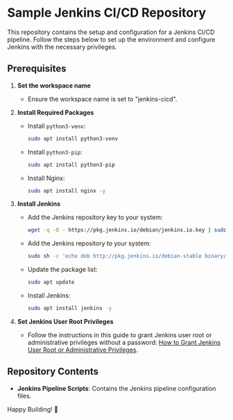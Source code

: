 # Sample Jenkins CI/CD Repository

This repository contains the setup and configuration for a Jenkins CI/CD pipeline. Follow the steps below to set up the environment and configure Jenkins with the necessary privileges.

## Prerequisites

1. **Set the workspace name**
    - Ensure the workspace name is set to "jenkins-cicd".

2. **Install Required Packages**
    - Install `python3-venv`:
    
      ```sh
      sudo apt install python3-venv
      ```
    - Install `python3-pip`:
      ```sh
      sudo apt install python3-pip
      ```
    - Install Nginx:
      ```sh
      sudo apt install nginx -y
      ```

3. **Install Jenkins**
    - Add the Jenkins repository key to your system:
      ```sh
      wget -q -O - https://pkg.jenkins.io/debian/jenkins.io.key | sudo apt-key add -
      ```
    - Add the Jenkins repository to your system:
      ```sh
      sudo sh -c 'echo deb http://pkg.jenkins.io/debian-stable binary/ > /etc/apt/sources.list.d/jenkins.list'
      ```
    - Update the package list:
      ```sh
      sudo apt update
      ```
    - Install Jenkins:
      ```sh
      sudo apt install jenkins -y
      ```

4. **Set Jenkins User Root Privileges**
    - Follow the instructions in this guide to grant Jenkins user root or administrative privileges without a password: [How to Grant Jenkins User Root or Administrative Privileges](https://kharadisaqib.hashnode.dev/how-to-grant-jenkins-user-root-or-administrative-privileges-without-a-password).

## Repository Contents

- **Jenkins Pipeline Scripts**: Contains the Jenkins pipeline configuration files.

Happy Building! 🚀
